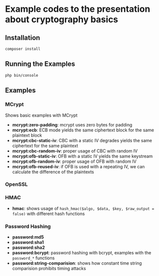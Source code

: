 # Example codes to the presentation about cryptography basics

## Installation

    composer install
    
## Running the Examples

    php bin/console

## Examples

### MCrypt

Shows basic examples with MCrypt

* **mcrypt:zero-padding**: mcrypt uses zero bytes for padding
* **mcrypt:ecb**: ECB mode yields the same ciphertext block for the same plaintext block
* **mcrypt:cbc-static-iv**: CBC with a static IV degrades yields the same ciphertext for the same plaintext 
* **mcrypt:cbc-random-iv**: proper usage of CBC with random IV 
* **mcrypt:ofb-static-iv**: OFB with a static IV yields the same keystream 
* **mcrypt:ofb-random-iv**: proper usage of OFB with random IV
* **mcrypt:ofb-reused-iv**: if OFB is used with a repeating IV, we can calculate the difference of the plaintexts

### OpenSSL

### HMAC

* **hmac**: shows usage of `hash_hmac($algo, $data, $key, $raw_output = false)` with different hash functions 

### Password Hashing

* **password:md5**
* **password:sha1**
* **password:sha2**
* **password:bcrypt**: password hashing with bcrypt, examples with the `password_*` functions
* **password:string-comparision**: shows how constant time string comparision prohibits timing attacks
